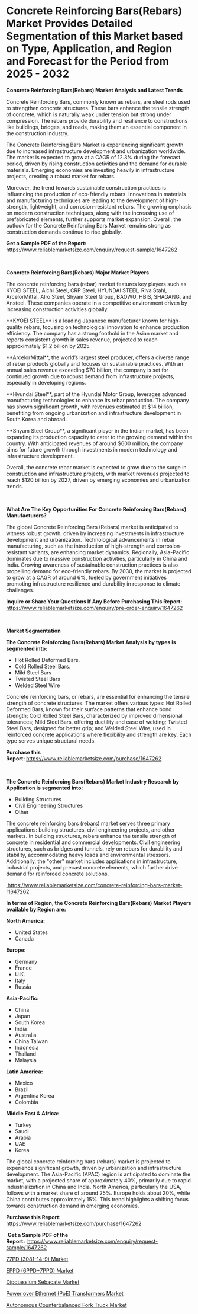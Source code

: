<p><h1>Concrete Reinforcing Bars(Rebars) Market Provides Detailed Segmentation of this Market based on Type, Application, and Region and Forecast for the Period from 2025 - 2032</h1></p><p><strong>Concrete Reinforcing Bars(Rebars) Market Analysis and Latest Trends</strong></p>
<p><p>Concrete Reinforcing Bars, commonly known as rebars, are steel rods used to strengthen concrete structures. These bars enhance the tensile strength of concrete, which is naturally weak under tension but strong under compression. The rebars provide durability and resilience to constructions like buildings, bridges, and roads, making them an essential component in the construction industry.</p><p>The Concrete Reinforcing Bars Market is experiencing significant growth due to increased infrastructure development and urbanization worldwide. The market is expected to grow at a CAGR of 12.3% during the forecast period, driven by rising construction activities and the demand for durable materials. Emerging economies are investing heavily in infrastructure projects, creating a robust market for rebars.</p><p>Moreover, the trend towards sustainable construction practices is influencing the production of eco-friendly rebars. Innovations in materials and manufacturing techniques are leading to the development of high-strength, lightweight, and corrosion-resistant rebars. The growing emphasis on modern construction techniques, along with the increasing use of prefabricated elements, further supports market expansion. Overall, the outlook for the Concrete Reinforcing Bars Market remains strong as construction demands continue to rise globally.</p></p>
<p><strong>Get a Sample PDF of the Report:&nbsp;</strong> <a href="https://www.reliablemarketsize.com/enquiry/request-sample/1647262?utm_campaign=1991&utm_medium=2&utm_source=Github&utm_content=ia&utm_term=29032025&utm_id=concrete-reinforcing-barsrebars">https://www.reliablemarketsize.com/enquiry/request-sample/1647262</a></p>
<p>&nbsp;</p>
<p><strong>Concrete Reinforcing Bars(Rebars) Major Market Players</strong></p>
<p><p>The concrete reinforcing bars (rebar) market features key players such as KYOEI STEEL, Aichi Steel, CRP Steel, HYUNDAI STEEL, Riva Stahl, ArcelorMittal, Alro Steel, Shyam Steel Group, BAOWU, HBIS, SHAGANG, and Ansteel. These companies operate in a competitive environment driven by increasing construction activities globally.</p><p>**KYOEI STEEL** is a leading Japanese manufacturer known for high-quality rebars, focusing on technological innovation to enhance production efficiency. The company has a strong foothold in the Asian market and reports consistent growth in sales revenue, projected to reach approximately $1.2 billion by 2025.</p><p>**ArcelorMittal**, the world’s largest steel producer, offers a diverse range of rebar products globally and focuses on sustainable practices. With an annual sales revenue exceeding $70 billion, the company is set for continued growth due to robust demand from infrastructure projects, especially in developing regions.</p><p>**Hyundai Steel**, part of the Hyundai Motor Group, leverages advanced manufacturing technologies to enhance its rebar production. The company has shown significant growth, with revenues estimated at $14 billion, benefiting from ongoing urbanization and infrastructure development in South Korea and abroad.</p><p>**Shyam Steel Group**, a significant player in the Indian market, has been expanding its production capacity to cater to the growing demand within the country. With anticipated revenues of around $600 million, the company aims for future growth through investments in modern technology and infrastructure development.</p><p>Overall, the concrete rebar market is expected to grow due to the surge in construction and infrastructure projects, with market revenues projected to reach $120 billion by 2027, driven by emerging economies and urbanization trends.</p></p>
<p>&nbsp;</p>
<p><strong>What Are The Key Opportunities For Concrete Reinforcing Bars(Rebars) Manufacturers?</strong></p>
<p><p>The global Concrete Reinforcing Bars (Rebars) market is anticipated to witness robust growth, driven by increasing investments in infrastructure development and urbanization. Technological advancements in rebar manufacturing, such as the introduction of high-strength and corrosion-resistant variants, are enhancing market dynamics. Regionally, Asia-Pacific dominates due to massive construction activities, particularly in China and India. Growing awareness of sustainable construction practices is also propelling demand for eco-friendly rebars. By 2030, the market is projected to grow at a CAGR of around 6%, fueled by government initiatives promoting infrastructure resilience and durability in response to climate challenges.</p></p>
<p><strong>Inquire or Share Your Questions If Any Before Purchasing This Report:</strong> <a href="https://www.reliablemarketsize.com/enquiry/pre-order-enquiry/1647262?utm_campaign=1991&utm_medium=2&utm_source=Github&utm_content=ia&utm_term=29032025&utm_id=concrete-reinforcing-barsrebars">https://www.reliablemarketsize.com/enquiry/pre-order-enquiry/1647262</a></p>
<p>&nbsp;</p>
<p><strong>Market Segmentation</strong></p>
<p><strong>The Concrete Reinforcing Bars(Rebars) Market Analysis by types is segmented into:</strong></p>
<p><ul><li>Hot Rolled Deformed Bars.</li><li>Cold Rolled Steel Bars.</li><li>Mild Steel Bars</li><li>Twisted Steel Bars</li><li>Welded Steel Wire</li></ul></p>
<p><p>Concrete reinforcing bars, or rebars, are essential for enhancing the tensile strength of concrete structures. The market offers various types: Hot Rolled Deformed Bars, known for their surface patterns that enhance bond strength; Cold Rolled Steel Bars, characterized by improved dimensional tolerances; Mild Steel Bars, offering ductility and ease of welding; Twisted Steel Bars, designed for better grip; and Welded Steel Wire, used in reinforced concrete applications where flexibility and strength are key. Each type serves unique structural needs.</p></p>
<p><strong>Purchase this Report:&nbsp;</strong><a href="https://www.reliablemarketsize.com/purchase/1647262?utm_campaign=1991&utm_medium=2&utm_source=Github&utm_content=ia&utm_term=29032025&utm_id=concrete-reinforcing-barsrebars">https://www.reliablemarketsize.com/purchase/1647262</a></p>
<p>&nbsp;</p>
<p><strong>The Concrete Reinforcing Bars(Rebars) Market Industry Research by Application is segmented into:</strong></p>
<p><ul><li>Building Structures</li><li>Civil Engineering Structures</li><li>Other</li></ul></p>
<p><p>The concrete reinforcing bars (rebars) market serves three primary applications: building structures, civil engineering projects, and other markets. In building structures, rebars enhance the tensile strength of concrete in residential and commercial developments. Civil engineering structures, such as bridges and tunnels, rely on rebars for durability and stability, accommodating heavy loads and environmental stressors. Additionally, the "other" market includes applications in infrastructure, industrial projects, and precast concrete elements, which further drive demand for reinforced concrete solutions.</p></p>
<p><a href="https://www.reliablemarketsize.com/concrete-reinforcing-bars-market-r1647262?utm_campaign=1991&utm_medium=2&utm_source=Github&utm_content=ia&utm_term=29032025&utm_id=concrete-reinforcing-barsrebars">&nbsp;https://www.reliablemarketsize.com/concrete-reinforcing-bars-market-r1647262</a></p>
<p><strong>In terms of Region, the Concrete Reinforcing Bars(Rebars) Market Players available by Region are:</strong></p>
<p>
    <p> <strong> North America: </strong>
        <ul>
            <li>United States</li>
            <li>Canada</li>
        </ul>
        </p> 
    <p> <strong> Europe: </strong>
        <ul>
            <li>Germany</li>
            <li>France</li>
            <li>U.K.</li>
            <li>Italy</li>
            <li>Russia</li>
        </ul>
        </p> 
    <p> <strong> Asia-Pacific: </strong>
        <ul>
            <li>China</li>
            <li>Japan</li>
            <li>South Korea</li>
            <li>India</li>
            <li>Australia</li>
            <li>China Taiwan</li>
            <li>Indonesia</li>
            <li>Thailand</li>
            <li>Malaysia</li>
        </ul>
        </p> 
    <p> <strong> Latin America: </strong>
        <ul>
            <li>Mexico</li>
            <li>Brazil</li>
            <li>Argentina Korea</li>
            <li>Colombia</li>
        </ul>
        </p> 
    <p> <strong> Middle East & Africa: </strong>
        <ul>
            <li>Turkey</li>
            <li>Saudi</li>
            <li>Arabia</li>
            <li>UAE</li>
            <li>Korea</li>
        </ul>
    </p>
    </p>
<p><p>The global concrete reinforcing bars (rebars) market is projected to experience significant growth, driven by urbanization and infrastructure development. The Asia-Pacific (APAC) region is anticipated to dominate the market, with a projected share of approximately 40%, primarily due to rapid industrialization in China and India. North America, particularly the USA, follows with a market share of around 25%. Europe holds about 20%, while China contributes approximately 15%. This trend highlights a shifting focus towards construction demand in emerging economies.</p></p>
<p><strong>Purchase this Report: </strong><a href="https://www.reliablemarketsize.com/purchase/1647262?utm_campaign=1991&utm_medium=2&utm_source=Github&utm_content=ia&utm_term=29032025&utm_id=concrete-reinforcing-barsrebars">https://www.reliablemarketsize.com/purchase/1647262</a></p>
<p>&nbsp;<strong>Get a Sample PDF of the Report:&nbsp;&nbsp;</strong><a href="https://www.reliablemarketsize.com/enquiry/request-sample/1647262?utm_campaign=1991&utm_medium=2&utm_source=Github&utm_content=ia&utm_term=29032025&utm_id=concrete-reinforcing-barsrebars">https://www.reliablemarketsize.com/enquiry/request-sample/1647262</a></p>
<p><strong></strong></p>
<p><p><a href="https://github.com/haagarocapmj/Market-Research-Report-List-1/blob/main/77pd-3081-14-9-market.md?utm_campaign=1991&utm_medium=2&utm_source=Github&utm_content=ia&utm_term=29032025&utm_id=concrete-reinforcing-barsrebars">77PD (3081-14-9) Market</a></p><p><a href="https://github.com/fallalenoswG/Market-Research-Report-List-1/blob/main/eppd-6ppd7ppd-market.md?utm_campaign=1991&utm_medium=2&utm_source=Github&utm_content=ia&utm_term=29032025&utm_id=concrete-reinforcing-barsrebars">EPPD (6PPD+7PPD) Market</a></p><p><a href="https://github.com/wraggfomath/Market-Research-Report-List-1/blob/main/dipotassium-sebacate-market.md?utm_campaign=1991&utm_medium=2&utm_source=Github&utm_content=ia&utm_term=29032025&utm_id=concrete-reinforcing-barsrebars">Dipotassium Sebacate Market</a></p><p><a href="https://github.com/countpapajwp/Market-Research-Report-List-1/blob/main/power-over-ethernet-poe-transformers-market.md?utm_campaign=1991&utm_medium=2&utm_source=Github&utm_content=ia&utm_term=29032025&utm_id=concrete-reinforcing-barsrebars">Power over Ethernet (PoE) Transformers Market</a></p><p><a href="https://github.com/gfellcincot4/Market-Research-Report-List-1/blob/main/autonomous-counterbalanced-fork-truck-market.md?utm_campaign=1991&utm_medium=2&utm_source=Github&utm_content=ia&utm_term=29032025&utm_id=concrete-reinforcing-barsrebars">Autonomous Counterbalanced Fork Truck Market</a></p></p>